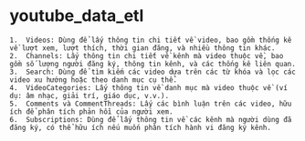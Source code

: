 # youtube_data_etl


	1.	Videos: Dùng để lấy thông tin chi tiết về video, bao gồm thống kê về lượt xem, lượt thích, thời gian đăng, và nhiều thông tin khác.
	2.	Channels: Lấy thông tin chi tiết về kênh mà video thuộc về, bao gồm số lượng người đăng ký, thông tin kênh, và các thống kê liên quan.
	3.	Search: Dùng để tìm kiếm các video dựa trên các từ khóa và lọc các video xu hướng hoặc theo danh mục cụ thể.
	4.	VideoCategories: Lấy thông tin về danh mục mà video thuộc về (ví dụ: âm nhạc, giải trí, giáo dục, v.v.).
	5.	Comments và CommentThreads: Lấy các bình luận trên các video, hữu ích để phân tích phản hồi của người xem.
	6.	Subscriptions: Dùng để lấy thông tin về các kênh mà người dùng đã đăng ký, có thể hữu ích nếu muốn phân tích hành vi đăng ký kênh.
